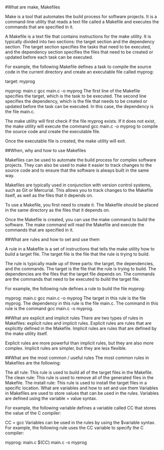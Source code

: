 #What are make, Makefiles

Make is a tool that automates the build process for software projects. It is a command-line utility that reads a text file called a Makefile and executes the commands that are specified in it.

A Makefile is a text file that contains instructions for the make utility. It is typically divided into two sections: the target section and the dependency section. The target section specifies the tasks that need to be executed, and the dependency section specifies the files that need to be created or updated before each task can be executed.

For example, the following Makefile defines a task to compile the source code in the current directory and create an executable file called myprog:

target: myprog

myprog: main.c
    gcc main.c -o myprog
The first line of the Makefile specifies the target, which is the task to be executed. The second line specifies the dependency, which is the file that needs to be created or updated before the task can be executed. In this case, the dependency is the file main.c.

The make utility will first check if the file myprog exists. If it does not exist, the make utility will execute the command gcc main.c -o myprog to compile the source code and create the executable file.

Once the executable file is created, the make utility will exit.

##When, why and how to use Makefiles

Makefiles can be used to automate the build process for complex software projects. They can also be used to make it easier to track changes to the source code and to ensure that the software is always built in the same way.

Makefiles are typically used in conjunction with version control systems, such as Git or Mercurial. This allows you to track changes to the Makefile itself, as well as the files that it depends on.

To use a Makefile, you first need to create it. The Makefile should be placed in the same directory as the files that it depends on.

Once the Makefile is created, you can use the make command to build the software. The make command will read the Makefile and execute the commands that are specified in it.

##What are rules and how to set and use them

A rule in a Makefile is a set of instructions that tells the make utility how to build a target file. The target file is the file that the rule is trying to build.

The rule is typically made up of three parts: the target, the dependencies, and the commands. The target is the file that the rule is trying to build. The dependencies are the files that the target file depends on. The commands are the commands that need to be executed to build the target file.

For example, the following rule defines a rule to build the file myprog:

myprog: main.c
    gcc main.c -o myprog
The target in this rule is the file myprog. The dependency in this rule is the file main.c. The command in this rule is the command gcc main.c -o myprog.

##What are explicit and implicit rules
There are two types of rules in Makefiles: explicit rules and implicit rules. Explicit rules are rules that are explicitly defined in the Makefile. Implicit rules are rules that are defined by the make utility itself.

Explicit rules are more powerful than implicit rules, but they are also more complex. Implicit rules are simpler, but they are less flexible.

##What are the most common / useful rules
The most common rules in Makefiles are the following:

The all rule: This rule is used to build all of the target files in the Makefile.
The clean rule: This rule is used to remove all of the generated files in the Makefile.
The install rule: This rule is used to install the target files in a specific location.
What are variables and how to set and use them
Variables in Makefiles are used to store values that can be used in the rules. Variables are defined using the variable = value syntax.

For example, the following variable defines a variable called CC that stores the value of the C compiler:

CC = gcc
Variables can be used in the rules by using the $variable syntax. For example, the following rule uses the CC variable to specify the C compiler:

myprog: main.c
    $(CC) main.c -o myprog
